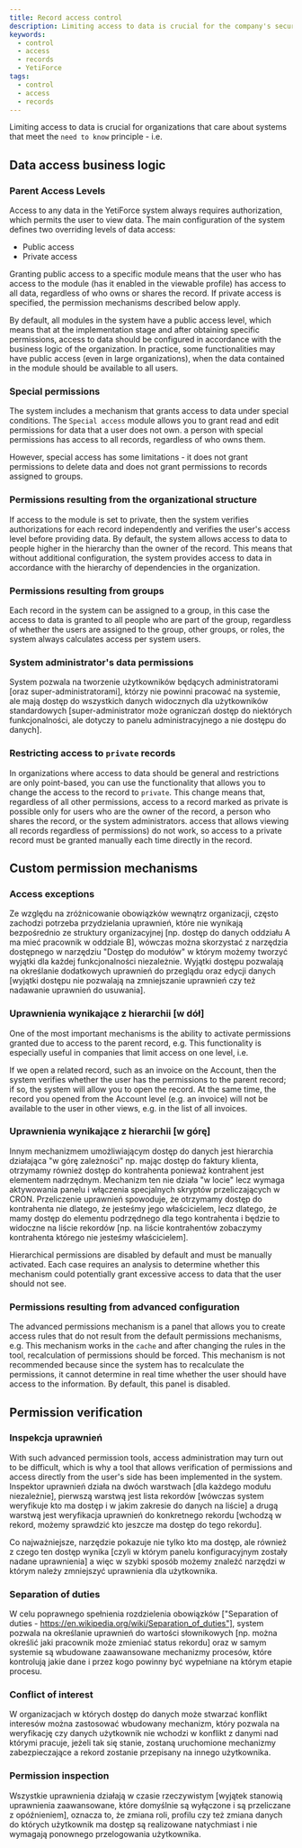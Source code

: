 ```yaml
---
title: Record access control
description: Limiting access to data is crucial for the company's security
keywords:
  - control
  - access
  - records
  - YetiForce
tags:
  - control
  - access
  - records
---
```


Limiting access to data is crucial for organizations that care about systems that meet the `need to know` principle - i.e.

## Data access business logic

### Parent Access Levels

Access to any data in the YetiForce system always requires authorization, which permits the user to view data. The main configuration of the system defines two overriding levels of data access:

- Public access
- Private access

Granting public access to a specific module means that the user who has access to the module (has it enabled in the viewable profile) has access to all data, regardless of who owns or shares the record. If private access is specified, the permission mechanisms described below apply.

By default, all modules in the system have a public access level, which means that at the implementation stage and after obtaining specific permissions, access to data should be configured in accordance with the business logic of the organization. In practice, some functionalities may have public access (even in large organizations), when the data contained in the module should be available to all users.

### Special permissions

The system includes a mechanism that grants access to data under special conditions. The `Special access` module allows you to grant read and edit permissions for data that a user does not own. a person with special permissions has access to all records, regardless of who owns them.

However, special access has some limitations - it does not grant permissions to delete data and does not grant permissions to records assigned to groups.

### Permissions resulting from the organizational structure

If access to the module is set to private, then the system verifies authorizations for each record independently and verifies the user's access level before providing data. By default, the system allows access to data to people higher in the hierarchy than the owner of the record. This means that without additional configuration, the system provides access to data in accordance with the hierarchy of dependencies in the organization.

### Permissions resulting from groups

Each record in the system can be assigned to a group, in this case the access to data is granted to all people who are part of the group, regardless of whether the users are assigned to the group, other groups, or roles, the system always calculates access per system users.

### System administrator's data permissions

System pozwala na tworzenie użytkowników będących administratorami [oraz super-administratorami], którzy nie powinni pracować na systemie, ale mają dostęp do wszystkich danych widocznych dla użytkowników standardowych [super-administrator może ograniczań dostęp do niektórych funkcjonalności, ale dotyczy to panelu administracyjnego a nie dostępu do danych].

### Restricting access to `private` records

In organizations where access to data should be general and restrictions are only point-based, you can use the functionality that allows you to change the access to the record to `private`. This change means that, regardless of all other permissions, access to a record marked as private is possible only for users who are the owner of the record, a person who shares the record, or the system administrators. access that allows viewing all records regardless of permissions) do not work, so access to a private record must be granted manually each time directly in the record.

## Custom permission mechanisms

### Access exceptions

Ze względu na zróżnicowanie obowiązków wewnątrz organizacji, często zachodzi potrzeba przydzielania uprawnień, które nie wynikają bezpośrednio ze struktury organizacyjnej [np. dostęp do danych oddziału A ma mieć pracownik w oddziale B], wówczas można skorzystać z narzędzia dostępnego w narzędziu "Dostęp do modułów" w którym możemy tworzyć wyjątki dla każdej funkcjonalności niezależnie. Wyjątki dostępu pozwalają na określanie dodatkowych uprawnień do przeglądu oraz edycji danych [wyjątki dostępu nie pozwalają na zmniejszanie uprawnień czy też nadawanie uprawnień do usuwania].

### Uprawnienia wynikające z hierarchii [w dół]

One of the most important mechanisms is the ability to activate permissions granted due to access to the parent record, e.g. This functionality is especially useful in companies that limit access on one level, i.e.

If we open a related record, such as an invoice on the Account, then the system verifies whether the user has the permissions to the parent record; if so, the system will allow you to open the record. At the same time, the record you opened from the Account level (e.g. an invoice) will not be available to the user in other views, e.g. in the list of all invoices.

### Uprawnienia wynikające z hierarchii [w górę]

Innym mechanizmem umożliwiającym dostęp do danych jest hierarchia działająca "w górę zależności" np. mając dostęp do faktury klienta, otrzymamy również dostęp do kontrahenta ponieważ kontrahent jest elementem nadrzędnym. Mechanizm ten nie działa "w locie" lecz wymaga aktywowania panelu i włączenia specjalnych skryptów przeliczających w CRON. Przeliczenie uprawnień spowoduje, że otrzymamy dostęp do kontrahenta nie dlatego, że jesteśmy jego właścicielem, lecz dlatego, że mamy dostęp do elementu podrzędnego dla tego kontrahenta i będzie to widoczne na liście rekordów [np. na liście kontrahentów zobaczymy kontrahenta którego nie jesteśmy właścicielem].

Hierarchical permissions are disabled by default and must be manually activated. Each case requires an analysis to determine whether this mechanism could potentially grant excessive access to data that the user should not see.

### Permissions resulting from advanced configuration

The advanced permissions mechanism is a panel that allows you to create access rules that do not result from the default permissions mechanisms, e.g. This mechanism works in the `cache` and after changing the rules in the tool, recalculation of permissions should be forced. This mechanism is not recommended because since the system has to recalculate the permissions, it cannot determine in real time whether the user should have access to the information. By default, this panel is disabled.

## Permission verification

### Inspekcja uprawnień

With such advanced permission tools, access administration may turn out to be difficult, which is why a tool that allows verification of permissions and access directly from the user's side has been implemented in the system. Inspektor uprawnień działa na dwóch warstwach [dla każdego modułu niezależnie], pierwszą warstwą jest lista rekordów [wówczas system weryfikuje kto ma dostęp i w jakim zakresie do danych na liście] a drugą warstwą jest weryfikacja uprawnień do konkretnego rekordu [wchodzą w rekord, możemy sprawdzić kto jeszcze ma dostęp do tego rekordu].

Co najważniejsze, narzędzie pokazuje nie tylko kto ma dostęp, ale również z czego ten dostęp wynika [czyli w którym panelu konfiguracyjnym zostały nadane uprawnienia] a więc w szybki sposób możemy znaleźć narzędzi w którym należy zmniejszyć uprawnienia dla użytkownika.

### Separation of duties

W celu poprawnego spełnienia rozdzielenia obowiązków ["Separation of duties - https://en.wikipedia.org/wiki/Separation_of_duties"], system pozwala na określanie uprawnień do wartości słownikowych [np. można określić jaki pracownik może zmieniać status rekordu] oraz w samym systemie są wbudowane zaawansowane mechanizmy procesów, które kontrolują jakie dane i przez kogo powinny być wypełniane na którym etapie procesu.

### Conflict of interest

W organizacjach w których dostęp do danych może stwarzać konflikt interesów można zastosować wbudowany mechanizm, który pozwala na weryfikację czy danych użytkownik nie wchodzi w konflikt z danymi nad którymi pracuje, jeżeli tak się stanie, zostaną uruchomione mechanizmy zabezpieczające a rekord zostanie przepisany na innego użytkownika.

### Permission inspection

Wszystkie uprawnienia działają w czasie rzeczywistym [wyjątek stanowią uprawnienia zaawansowane, które domyślnie są wyłączone i są przeliczane z opóźnieniem], oznacza to, że zmiana roli, profilu czy też zmiana danych do których użytkownik ma dostęp są realizowane natychmiast i nie wymagają ponownego przelogowania użytkownika.

